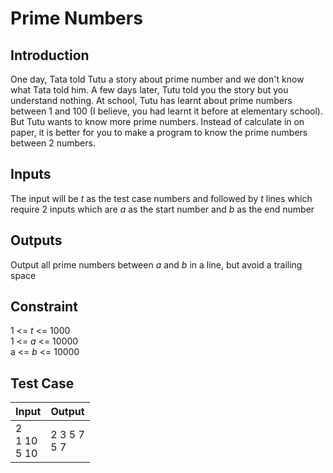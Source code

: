 # Prime Numbers

## Introduction
One day, Tata told Tutu a story about prime number and we don't know what Tata told him. A few days later, Tutu told you the story but you understand nothing. At school, Tutu has learnt about prime numbers between 1 and 100 (I believe, you had learnt it before at elementary school). But Tutu wants to know more prime numbers. Instead of calculate in on paper, it is better for you to make a program to know the prime numbers between 2 numbers.

## Inputs
The input will be *t* as the test case numbers and followed by *t* lines which require 2 inputs which are *a* as the start number and *b* as the end number

## Outputs
Output all prime numbers between *a* and *b* in a line, but avoid a trailing space

## Constraint
1 <= *t* <= 1000<br>
1 <= *a* <= 10000<br>
a <= *b* <= 10000<br>

## Test Case
| Input                 | Output             |
| --------------------- | ------------------ |
| 2<br>1 10<br>5 10<br> | 2 3 5 7<br>5 7<br> |

